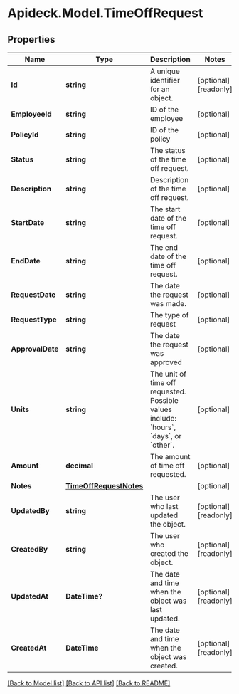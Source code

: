 # Apideck.Model.TimeOffRequest

## Properties

Name | Type | Description | Notes
------------ | ------------- | ------------- | -------------
**Id** | **string** | A unique identifier for an object. | [optional] [readonly] 
**EmployeeId** | **string** | ID of the employee | [optional] 
**PolicyId** | **string** | ID of the policy | [optional] 
**Status** | **string** | The status of the time off request. | [optional] 
**Description** | **string** | Description of the time off request. | [optional] 
**StartDate** | **string** | The start date of the time off request. | [optional] 
**EndDate** | **string** | The end date of the time off request. | [optional] 
**RequestDate** | **string** | The date the request was made. | [optional] 
**RequestType** | **string** | The type of request | [optional] 
**ApprovalDate** | **string** | The date the request was approved | [optional] 
**Units** | **string** | The unit of time off requested. Possible values include: &#x60;hours&#x60;, &#x60;days&#x60;, or &#x60;other&#x60;. | [optional] 
**Amount** | **decimal** | The amount of time off requested. | [optional] 
**Notes** | [**TimeOffRequestNotes**](TimeOffRequestNotes.md) |  | [optional] 
**UpdatedBy** | **string** | The user who last updated the object. | [optional] [readonly] 
**CreatedBy** | **string** | The user who created the object. | [optional] [readonly] 
**UpdatedAt** | **DateTime?** | The date and time when the object was last updated. | [optional] [readonly] 
**CreatedAt** | **DateTime** | The date and time when the object was created. | [optional] [readonly] 

[[Back to Model list]](../README.md#documentation-for-models) [[Back to API list]](../README.md#documentation-for-api-endpoints) [[Back to README]](../README.md)


